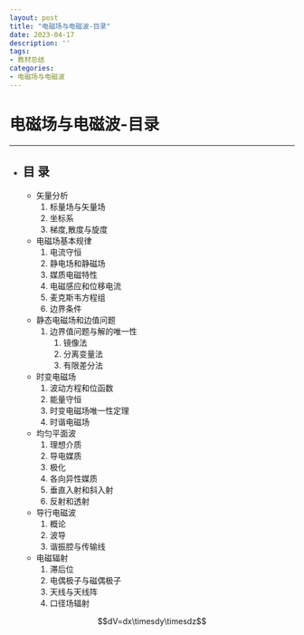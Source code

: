 ```yaml
---
layout: post
title: "电磁场与电磁波-目录"
date: 2023-04-17
description: ''
tags:
- 教材总结
categories:
- 电磁场与电磁波
--- 
```



# 电磁场与电磁波-目录
*********
* ## 目  录 
  * 矢量分析
    1. 标量场与矢量场
    2. 坐标系
    3. 梯度,散度与旋度
  * 电磁场基本规律
    1. 电流守恒
    2. 静电场和静磁场
    3. 媒质电磁特性
    4. 电磁感应和位移电流
    5. 麦克斯韦方程组
    6. 边界条件
  * 静态电磁场和边值问题
    1. 边界值问题与解的唯一性
       1. 镜像法
       2. 分离变量法
       3. 有限差分法
  * 时变电磁场
    1. 波动方程和位函数
    2. 能量守恒
    3. 时变电磁场唯一性定理
    4. 时谐电磁场
  * 均匀平面波
    1. 理想介质
    2. 导电媒质
    3. 极化
    4. 各向异性媒质
    5. 垂直入射和斜入射
    6. 反射和透射
  * 导行电磁波
    1. 概论
    2. 波导
    3. 谐振腔与传输线
  * 电磁辐射
    1. 滞后位
    2. 电偶极子与磁偶极子
    3. 天线与天线阵
    4. 口径场辐射
  

$$dV=dx\timesdy\timesdz$$